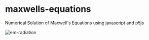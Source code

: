 # maxwells-equations
Numerical Solution of Maxwell's Equations using javascript and p5js

![em-radiation](https://github.com/TheMisterOdd/maxwells-equations/assets/36777501/881557fb-66a2-4901-94f1-0273ba3cb4b6)
